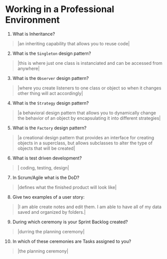 # Working in a Professional Environment
01. What is Inheritance?

> |an inheriting capability that allows you to reuse code|

02. What is the `Singleton` design pattern?

> |this is where just one class is instanciated and can be accessed from anywhere|

03. What is the `Observer` design pattern?

> |where you create listeners to one class or object so when it changes other thing will act accordingly|

04. What is the `Strategy` design pattern?

> |a behavioral design pattern that allows you to dynamically change the behavior of an object by encapsulating it into different strategies|

05. What is the `Factory` design pattern?

> |a creational design pattern that provides an interface for creating objects in a superclass, but allows subclasses to alter the type of objects that will be created|

06. What is test driven development?

> | coding, testing, design|

07. In Scrum/Agile what is the DoD?

> |defines what the finished product will look like|

08. Give two examples of a user story:

> |I am able create notes and edit them.
I am able to have all of my data saved and organized by folders.|

09. During which ceremony is your Sprint Backlog created?

> |durring the planning ceremony|

10. In which of these ceremonies are Tasks assigned to you?

> |the planning ceremony|
